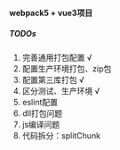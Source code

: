 #### webpack5 + vue3项目

##### TODOs
1. 完善通用打包配置 √
2. 配置生产环境打包、zip包
3. 配置第三库打包 √
4. 区分测试、生产环境 √
5. eslint配置
6. dll打包问题
7. js编译问题
8. 代码拆分：splitChunk